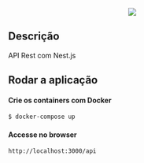 <p align="center">
  <a href="http://maratona.fullcycle.com.br/" target="blank"><img src="https://fullcycle.com.br/wp-content/themes/fullcycle-blog/application/img/logo-fullcycle.png"/></a>
</p>

## Descrição

API Rest com Nest.js

## Rodar a aplicação

#### Crie os containers com Docker

```bash
$ docker-compose up
```

#### Accesse no browser

```
http://localhost:3000/api
```
